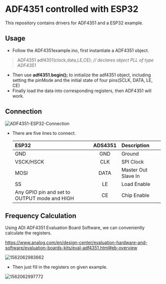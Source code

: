 # ADF4351 controlled with ESP32

This repository contains drivers for ADF4351 and a ESP32 example.

## Usage

- Follow the ADF4351example.ino, first instantiate a ADF4351 object.

> ADF4351 adf4351(clock,data,LE,CE); *// declares object PLL of type ADF4351*

- Then use **adf4351.begin();** to initialize the adf4351 object, including setting the pinMode and the initial state of four pins(SCLK, DATA, LE, CE)
- Finally load the data into corresponding registers, then ADF4351 will work.

## Connection

![ADF4351-ESP32-Connection](D:\Desktop\ADF4351-ESP32\assets\ADF4351-ESP32-Connection.jpg)

- There are five lines to connect.

  | ESP32                                        | ADS4351 | Description         |
  | :------------------------------------------- | :-----: | :------------------ |
  | GND                                          |   GND   | Ground              |
  | VSCK/HSCK                                    |   CLK   | SPI Clock           |
  | MOSI                                         |  DATA   | Master Out Slave In |
  | SS                                           |   LE    | Load Enable         |
  | Any GPIO pin and set to OUTPUT mode and HIGH |   CE    | Chip Enable         |

## Frequency Calculation

Using ADI ADF4351 Evaluation Board Software, we can conveniently calculate the registers.

https://www.analog.com/en/design-center/evaluation-hardware-and-software/evaluation-boards-kits/eval-adf4351.html#eb-overview



![1562062983662](D:\Desktop\ADF4351example\assets\1562062983662.png)

- Then just fill in the registers on given example.

![1562062997772](D:\Desktop\ADF4351example\assets\1562062997772.png)

